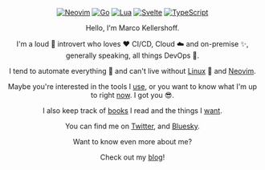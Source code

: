 <div align="center">

[![Neovim](https://img.shields.io/badge/NeoVim-2357A143.svg?&style=for-the-badge&logo=neovim&logoColor=white)](https://github.com/mistweaverco?q=neovim&type=all&language=&sort=stargazers)
[![Go](https://img.shields.io/badge/Go-00ADD8?style=for-the-badge&logo=go&logoColor=white)](https://github.com/mistweaverco?q=&type=all&language=go&sort=stargazers)
[![Lua](https://img.shields.io/badge/Lua-2C2D72?style=for-the-badge&logo=lua&logoColor=white)](https://github.com/mistweaverco?q=&type=all&language=lua&sort=stargazers)
[![Svelte](https://img.shields.io/badge/Svelte-f44336?style=for-the-badge&logo=svelte&logoColor=white)](https://github.com/mistweaverco?q=&type=all&language=svelte&sort=stargazers)
[![TypeScript](https://img.shields.io/badge/TypeScript-007ACC?style=for-the-badge&logo=typescript&logoColor=white)](https://github.com/mistweaverco?q=&type=all&language=typescript&sort=stargazers)

Hello, I'm Marco Kellershoff.

I'm a loud 📢 introvert who loves ❤️ CI/CD,
Cloud ☁️ and on-premise ✨,
generally speaking, all things DevOps 🥷.

I tend to automate everything 🤖 and
can't live without [Linux][linux] 🐧 and [Neovim][neovim].

Maybe you're interested in the tools I [use][use],
or you want to know what I'm up to right [now][now].
I got you 😎.

I also keep track of [books][books] I read and
the things I [want][want].

You can find me on [Twitter][twitter],
and [Bluesky][bluesky].

Want to know even more about me?

Check out my [blog][blog]!

</div>



[linux]: https://www.ubuntu.com/
[neovim]: https://neovim.io/
[use]: https://gorilla.moe/uses
[now]: https://gorilla.moe/now
[books]: https://gorilla.moe/books
[want]: https://gorilla.moe/wishlist
[twitter]: https://x.com/thisgorilla
[bluesky]: https://bsky.app/profile/gorilla.moe
[blog]: https://gorilla.moe/blog
